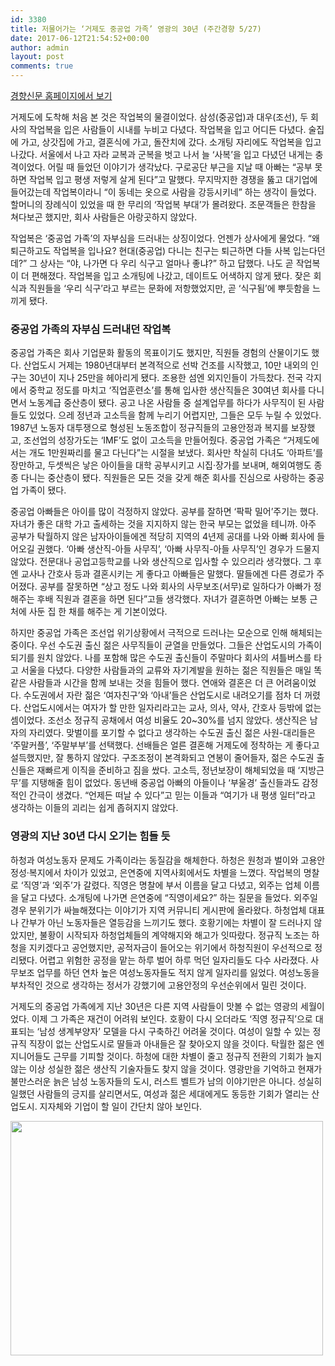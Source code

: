 ```yaml
---
id: 3380
title: 저물어가는 ‘거제도 중공업 가족’ 영광의 30년 (주간경향 5/27)
date: 2017-06-12T21:54:52+00:00
author: admin
layout: post
comments: true
---
```

[경향신문 홈페이지에서 보기](http://news.khan.co.kr/kh_news/khan_art_view.html?code=940100&artid=201705271339011)

거제도에 도착해 처음 본 것은 작업복의 물결이었다. 삼성(중공업)과 대우(조선), 두 회사의 작업복을 입은 사람들이 시내를 누비고 다녔다. 작업복을 입고 어디든 다녔다. 술집에 가고, 상갓집에 가고, 결혼식에 가고, 돌잔치에 갔다. 소개팅 자리에도 작업복을 입고 나갔다. 서울에서 나고 자라 교복과 군복을 벗고 나서 늘 ‘사복’을 입고 다녔던 내게는 충격이었다. 어릴 때 들었던 이야기가 생각났다. 구로공단 부근을 지날 때 아빠는 “공부 못하면 작업복 입고 평생 저렇게 살게 된다”고 말했다. 무지막지한 경쟁을 뚫고 대기업에 들어갔는데 작업복이라니 “이 동네는 옷으로 사람을 강등시키네” 하는 생각이 들었다. 할머니의 장례식이 있었을 때 한 무리의 ‘작업복 부대’가 몰려왔다. 조문객들은 한참을 쳐다보곤 했지만, 회사 사람들은 아랑곳하지 않았다.

작업복은 ‘중공업 가족’의 자부심을 드러내는 상징이었다. 언젠가 상사에게 물었다. “왜 퇴근하고도 작업복을 입나요? 현대(중공업) 다니는 친구는 퇴근하면 다들 사복 입는다던데?” 그 상사는 “야, 나가면 다 우리 식구고 얼마나 좋냐?” 하고 답했다. 나도 곧 작업복이 더 편해졌다. 작업복을 입고 소개팅에 나갔고, 데이트도 어색하지 않게 됐다. 잦은 회식과 직원들을 ‘우리 식구’라고 부르는 문화에 저항했었지만, 곧 ‘식구됨’에 뿌듯함을 느끼게 됐다.

### 중공업 가족의 자부심 드러내던 작업복

중공업 가족은 회사 기업문화 활동의 목표이기도 했지만, 직원들 경험의 산물이기도 했다. 산업도시 거제는 1980년대부터 본격적으로 선박 건조를 시작했고, 10만 내외의 인구는 30년이 지나 25만을 헤아리게 됐다. 조용한 섬엔 외지인들이 가득찼다. 전국 각지에서 중학교 정도를 마치고 ‘직업훈련소’를 통해 입사한 생산직들은 30여년 회사를 다니면서 노동계급 중산층이 됐다. 공고 나온 사람들 중 설계업무를 하다가 사무직이 된 사람들도 있었다. 으레 정년과 고소득을 함께 누리기 어렵지만, 그들은 모두 누릴 수 있었다. 1987년 노동자 대투쟁으로 형성된 노동조합이 정규직들의 고용안정과 복지를 보장했고, 조선업의 성장가도는 ‘IMF’도 없이 고소득을 만들어줬다. 중공업 가족은 “거제도에서는 개도 1만원짜리를 물고 다닌다”는 시절을 보냈다. 회사만 착실히 다녀도 ‘아파트’를 장만하고, 두셋씩은 낳은 아이들을 대학 공부시키고 시집·장가를 보내며, 해외여행도 종종 다니는 중산층이 됐다. 직원들은 모든 것을 갖게 해준 회사를 진심으로 사랑하는 중공업 가족이 됐다.

중공업 아빠들은 아이를 많이 걱정하지 않았다. 공부를 잘하면 ‘팍팍 밀어’주기는 했다. 자녀가 좋은 대학 가고 출세하는 것을 지지하지 않는 한국 부모는 없었을 테니까. 아주 공부가 탁월하지 않은 남자아이들에겐 적당히 지역의 4년제 공대를 나와 아빠 회사에 들어오길 권했다. ‘아빠 생산직-아들 사무직’, ‘아빠 사무직-아들 사무직’인 경우가 드물지 않았다. 전문대나 공업고등학교를 나와 생산직으로 입사할 수 있으리라 생각했다. 그 후엔 교사나 간호사 등과 결혼시키는 게 좋다고 아빠들은 말했다. 딸들에겐 다른 경로가 주어졌다. 공부를 잘못하면 “상고 정도 나와 회사의 사무보조(서무)로 일하다가 아빠가 정해주는 후배 직원과 결혼을 하면 된다”고들 생각했다. 자녀가 결혼하면 아빠는 보통 근처에 사둔 집 한 채를 해주는 게 기본이었다.

하지만 중공업 가족은 조선업 위기상황에서 극적으로 드러나는 모순으로 인해 해체되는 중이다. 우선 수도권 출신 젊은 사무직들이 균열을 만들었다. 그들은 산업도시의 가족이 되기를 원치 않았다. 나를 포함해 많은 수도권 출신들이 주말마다 회사의 셔틀버스를 타고 서울을 다녔다. 다양한 사람들과의 교류와 자기계발을 원하는 젊은 직원들은 매일 똑같은 사람들과 시간을 함께 보내는 것을 힘들어 했다. 연애와 결혼은 더 큰 어려움이었다. 수도권에서 자란 젊은 ‘여자친구’와 ‘아내’들은 산업도시로 내려오기를 점차 더 꺼렸다. 산업도시에서는 여자가 할 만한 일자리라고는 교사, 의사, 약사, 간호사 등밖에 없는 셈이었다. 조선소 정규직 공채에서 여성 비율도 20~30%를 넘지 않았다. 생산직은 남자의 자리였다. 맞벌이를 포기할 수 없다고 생각하는 수도권 출신 젊은 사원-대리들은 ‘주말커플’, ‘주말부부’를 선택했다. 선배들은 얼른 결혼해 거제도에 정착하는 게 좋다고 설득했지만, 잘 통하지 않았다. 구조조정이 본격화되고 연봉이 줄어들자, 젊은 수도권 출신들은 재빠르게 이직을 준비하고 짐을 쌌다. 고소득, 정년보장이 해체되었을 때 ‘지방근무’를 지탱해줄 힘이 없었다. 동년배 중공업 아빠의 아들이나 ‘부울경’ 출신들과도 감정적인 간극이 생겼다. “언제든 떠날 수 있다”고 믿는 이들과 “여기가 내 평생 일터”라고 생각하는 이들의 괴리는 쉽게 좁혀지지 않았다.

### 영광의 지난 30년 다시 오기는 힘들 듯

하청과 여성노동자 문제도 가족이라는 동질감을 해체한다. 하청은 원청과 벌이와 고용안정성·복지에서 차이가 있었고, 은연중에 지역사회에서도 차별을 느꼈다. 작업복의 명찰로 ‘직영’과 ‘외주’가 갈렸다. 직영은 명찰에 부서 이름을 달고 다녔고, 외주는 업체 이름을 달고 다녔다. 소개팅에 나가면 은연중에 “직영이세요?” 하는 질문을 들었다. 외주일 경우 분위기가 싸늘해졌다는 이야기가 지역 커뮤니티 게시판에 올라왔다. 하청업체 대표나 간부가 아닌 노동자들은 열등감을 느끼기도 했다. 호황기에는 차별이 잘 드러나지 않았지만, 불황이 시작되자 하청업체들의 계약해지와 해고가 잇따랐다. 정규직 노조는 하청을 지키겠다고 공언했지만, 공적자금이 들어오는 위기에서 하청직원이 우선적으로 정리됐다. 어렵고 위험한 공정을 맡는 하루 벌어 하루 먹던 일자리들도 다수 사라졌다. 사무보조 업무를 하던 연차 높은 여성노동자들도 적지 않게 일자리를 잃었다. 여성노동을 부차적인 것으로 생각하는 정서가 강했기에 고용안정의 우선순위에서 밀린 것이다.

거제도의 중공업 가족에게 지난 30년은 다른 지역 사람들이 맛볼 수 없는 영광의 세월이었다. 이제 그 가족은 재건이 어려워 보인다. 호황이 다시 오더라도 ‘직영 정규직’으로 대표되는 ‘남성 생계부양자’ 모델을 다시 구축하긴 어려울 것이다. 여성이 일할 수 있는 정규직 직장이 없는 산업도시로 딸들과 아내들은 잘 찾아오지 않을 것이다. 탁월한 젊은 엔지니어들도 근무를 기피할 것이다. 하청에 대한 차별이 줄고 정규직 전환의 기회가 늘지 않는 이상 성실한 젊은 생산직 기술자들도 찾지 않을 것이다. 영광만을 기억하고 현재가 불만스러운 늙은 남성 노동자들의 도시, 러스트 벨트가 남의 이야기만은 아니다. 성실히 일했던 사람들의 긍지를 살리면서도, 여성과 젊은 세대에게도 동등한 기회가 열리는 산업도시. 지자체와 기업이 할 일이 간단치 않아 보인다.

[<img class="wp-image-3382 size-large aligncenter" src="http://flyhendrixfly.net/wp-content/uploads/2017/06/IMG_60451-1024x768.jpg" alt="" width="500" height="375" srcset="http://localhost:8080/wordpress/wp-content/uploads/2017/06/IMG_60451-1024x768.jpg 1024w, http://localhost:8080/wordpress/wp-content/uploads/2017/06/IMG_60451-300x225.jpg 300w, http://localhost:8080/wordpress/wp-content/uploads/2017/06/IMG_60451-768x576.jpg 768w" sizes="(max-width: 500px) 100vw, 500px" />](http://flyhendrixfly.net/wp-content/uploads/2017/06/IMG_60451.jpg)
